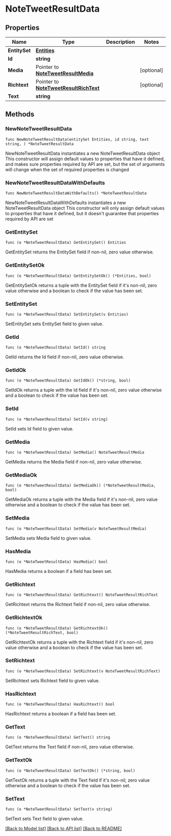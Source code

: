 # NoteTweetResultData

## Properties

Name | Type | Description | Notes
------------ | ------------- | ------------- | -------------
**EntitySet** | [**Entities**](Entities.md) |  | 
**Id** | **string** |  | 
**Media** | Pointer to [**NoteTweetResultMedia**](NoteTweetResultMedia.md) |  | [optional] 
**Richtext** | Pointer to [**NoteTweetResultRichText**](NoteTweetResultRichText.md) |  | [optional] 
**Text** | **string** |  | 

## Methods

### NewNoteTweetResultData

`func NewNoteTweetResultData(entitySet Entities, id string, text string, ) *NoteTweetResultData`

NewNoteTweetResultData instantiates a new NoteTweetResultData object
This constructor will assign default values to properties that have it defined,
and makes sure properties required by API are set, but the set of arguments
will change when the set of required properties is changed

### NewNoteTweetResultDataWithDefaults

`func NewNoteTweetResultDataWithDefaults() *NoteTweetResultData`

NewNoteTweetResultDataWithDefaults instantiates a new NoteTweetResultData object
This constructor will only assign default values to properties that have it defined,
but it doesn't guarantee that properties required by API are set

### GetEntitySet

`func (o *NoteTweetResultData) GetEntitySet() Entities`

GetEntitySet returns the EntitySet field if non-nil, zero value otherwise.

### GetEntitySetOk

`func (o *NoteTweetResultData) GetEntitySetOk() (*Entities, bool)`

GetEntitySetOk returns a tuple with the EntitySet field if it's non-nil, zero value otherwise
and a boolean to check if the value has been set.

### SetEntitySet

`func (o *NoteTweetResultData) SetEntitySet(v Entities)`

SetEntitySet sets EntitySet field to given value.


### GetId

`func (o *NoteTweetResultData) GetId() string`

GetId returns the Id field if non-nil, zero value otherwise.

### GetIdOk

`func (o *NoteTweetResultData) GetIdOk() (*string, bool)`

GetIdOk returns a tuple with the Id field if it's non-nil, zero value otherwise
and a boolean to check if the value has been set.

### SetId

`func (o *NoteTweetResultData) SetId(v string)`

SetId sets Id field to given value.


### GetMedia

`func (o *NoteTweetResultData) GetMedia() NoteTweetResultMedia`

GetMedia returns the Media field if non-nil, zero value otherwise.

### GetMediaOk

`func (o *NoteTweetResultData) GetMediaOk() (*NoteTweetResultMedia, bool)`

GetMediaOk returns a tuple with the Media field if it's non-nil, zero value otherwise
and a boolean to check if the value has been set.

### SetMedia

`func (o *NoteTweetResultData) SetMedia(v NoteTweetResultMedia)`

SetMedia sets Media field to given value.

### HasMedia

`func (o *NoteTweetResultData) HasMedia() bool`

HasMedia returns a boolean if a field has been set.

### GetRichtext

`func (o *NoteTweetResultData) GetRichtext() NoteTweetResultRichText`

GetRichtext returns the Richtext field if non-nil, zero value otherwise.

### GetRichtextOk

`func (o *NoteTweetResultData) GetRichtextOk() (*NoteTweetResultRichText, bool)`

GetRichtextOk returns a tuple with the Richtext field if it's non-nil, zero value otherwise
and a boolean to check if the value has been set.

### SetRichtext

`func (o *NoteTweetResultData) SetRichtext(v NoteTweetResultRichText)`

SetRichtext sets Richtext field to given value.

### HasRichtext

`func (o *NoteTweetResultData) HasRichtext() bool`

HasRichtext returns a boolean if a field has been set.

### GetText

`func (o *NoteTweetResultData) GetText() string`

GetText returns the Text field if non-nil, zero value otherwise.

### GetTextOk

`func (o *NoteTweetResultData) GetTextOk() (*string, bool)`

GetTextOk returns a tuple with the Text field if it's non-nil, zero value otherwise
and a boolean to check if the value has been set.

### SetText

`func (o *NoteTweetResultData) SetText(v string)`

SetText sets Text field to given value.



[[Back to Model list]](../README.md#documentation-for-models) [[Back to API list]](../README.md#documentation-for-api-endpoints) [[Back to README]](../README.md)


